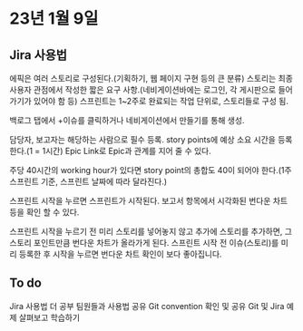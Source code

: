 # 23년 1월 9일


## Jira 사용법
에픽은 여러 스토리로 구성된다.(기획하기, 웹 페이지 구현 등의 큰 분류)
스토리는 최종 사용자 관점에서 작성한 짧은 요구 사항.(네비게이션바에는 로그인, 각 게시판으로 들어가기가 있어야 함 등)
스프린트는 1~2주로 완료되는 작업 단위로, 스토리들로 구성 됨.

백로그 탭에서 +이슈를 클릭하거나 네비게이션에서 만들기를 통해 생성.

담당자, 보고자는 해당하는 사람으로 필수 등록.
story points에 예상 소요 시간을 등록한다.(1 = 1시간)
Epic Link로 Epic과 관계를 지어 줄 수 있다.

주당 40시간의 working hour가 있다면 story point의 총합도 40이 되어야 한다.(1주 스프린트 기준, 스프린트 날짜에 따라 달라진다.)

스프린트 시작을 누르면 스프린트가 시작된다.
보고서 항목에서 시각화된 번다운 차트 등을 확인 할 수 있다.

스프린트 시작을 누르기 전 미리 스토리를 넣어놓지 않고 추가에 스토리를 추가하면, 그 스토리 포인트만큼 번다운 차트가 올라가게 된다.
스프린트 시작 전 이슈(스토리)를 미리 등록한 후 시작을 누르면 번다운 차트 확인이 보다 좋아집니다.

## To do
Jira 사용법 더 공부
팀원들과 사용법 공유
Git convention 확인 및 공유
Git 및 Jira 예제 살펴보고 학습하기

